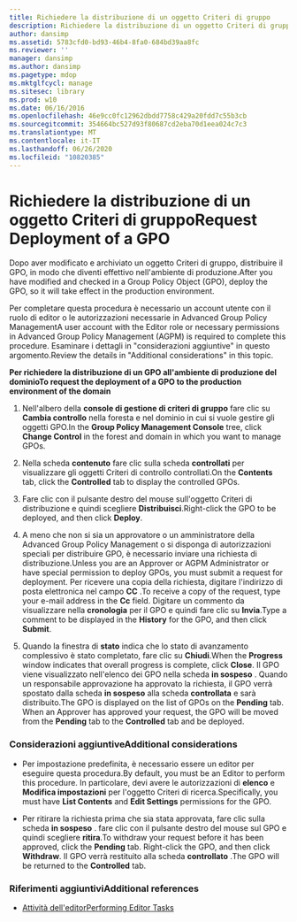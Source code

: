 ```yaml
---
title: Richiedere la distribuzione di un oggetto Criteri di gruppo
description: Richiedere la distribuzione di un oggetto Criteri di gruppo
author: dansimp
ms.assetid: 5783cfd0-bd93-46b4-8fa0-684bd39aa8fc
ms.reviewer: ''
manager: dansimp
ms.author: dansimp
ms.pagetype: mdop
ms.mktglfcycl: manage
ms.sitesec: library
ms.prod: w10
ms.date: 06/16/2016
ms.openlocfilehash: 46e9cc0fc12962dbdd7758c429a20fdd7c55b3cb
ms.sourcegitcommit: 354664bc527d93f80687cd2eba70d1eea024c7c3
ms.translationtype: MT
ms.contentlocale: it-IT
ms.lasthandoff: 06/26/2020
ms.locfileid: "10820385"
---
```

# <span data-ttu-id="357c2-103">Richiedere la distribuzione di un oggetto Criteri di gruppo</span><span class="sxs-lookup"><span data-stu-id="357c2-103">Request Deployment of a GPO</span></span>


<span data-ttu-id="357c2-104">Dopo aver modificato e archiviato un oggetto Criteri di gruppo, distribuire il GPO, in modo che diventi effettivo nell'ambiente di produzione.</span><span class="sxs-lookup"><span data-stu-id="357c2-104">After you have modified and checked in a Group Policy Object (GPO), deploy the GPO, so it will take effect in the production environment.</span></span>

<span data-ttu-id="357c2-105">Per completare questa procedura è necessario un account utente con il ruolo di editor o le autorizzazioni necessarie in Advanced Group Policy Management</span><span class="sxs-lookup"><span data-stu-id="357c2-105">A user account with the Editor role or necessary permissions in Advanced Group Policy Management (AGPM) is required to complete this procedure.</span></span> <span data-ttu-id="357c2-106">Esaminare i dettagli in "considerazioni aggiuntive" in questo argomento.</span><span class="sxs-lookup"><span data-stu-id="357c2-106">Review the details in "Additional considerations" in this topic.</span></span>

**<span data-ttu-id="357c2-107">Per richiedere la distribuzione di un GPO all'ambiente di produzione del dominio</span><span class="sxs-lookup"><span data-stu-id="357c2-107">To request the deployment of a GPO to the production environment of the domain</span></span>**

1.  <span data-ttu-id="357c2-108">Nell'albero della **console di gestione di criteri di gruppo** fare clic su **Cambia controllo** nella foresta e nel dominio in cui si vuole gestire gli oggetti GPO.</span><span class="sxs-lookup"><span data-stu-id="357c2-108">In the **Group Policy Management Console** tree, click **Change Control** in the forest and domain in which you want to manage GPOs.</span></span>

2.  <span data-ttu-id="357c2-109">Nella scheda **contenuto** fare clic sulla scheda **controllati** per visualizzare gli oggetti Criteri di controllo controllati.</span><span class="sxs-lookup"><span data-stu-id="357c2-109">On the **Contents** tab, click the **Controlled** tab to display the controlled GPOs.</span></span>

3.  <span data-ttu-id="357c2-110">Fare clic con il pulsante destro del mouse sull'oggetto Criteri di distribuzione e quindi scegliere **Distribuisci**.</span><span class="sxs-lookup"><span data-stu-id="357c2-110">Right-click the GPO to be deployed, and then click **Deploy**.</span></span>

4.  <span data-ttu-id="357c2-111">A meno che non si sia un approvatore o un amministratore della Advanced Group Policy Management o si disponga di autorizzazioni speciali per distribuire GPO, è necessario inviare una richiesta di distribuzione.</span><span class="sxs-lookup"><span data-stu-id="357c2-111">Unless you are an Approver or AGPM Administrator or have special permission to deploy GPOs, you must submit a request for deployment.</span></span> <span data-ttu-id="357c2-112">Per ricevere una copia della richiesta, digitare l'indirizzo di posta elettronica nel campo **CC** .</span><span class="sxs-lookup"><span data-stu-id="357c2-112">To receive a copy of the request, type your e-mail address in the **Cc** field.</span></span> <span data-ttu-id="357c2-113">Digitare un commento da visualizzare nella **cronologia** per il GPO e quindi fare clic su **Invia**.</span><span class="sxs-lookup"><span data-stu-id="357c2-113">Type a comment to be displayed in the **History** for the GPO, and then click **Submit**.</span></span>

5.  <span data-ttu-id="357c2-114">Quando la finestra di **stato** indica che lo stato di avanzamento complessivo è stato completato, fare clic su **Chiudi**.</span><span class="sxs-lookup"><span data-stu-id="357c2-114">When the **Progress** window indicates that overall progress is complete, click **Close**.</span></span> <span data-ttu-id="357c2-115">Il GPO viene visualizzato nell'elenco dei GPO nella scheda **in sospeso** . Quando un responsabile approvazione ha approvato la richiesta, il GPO verrà spostato dalla scheda **in sospeso** alla scheda **controllata** e sarà distribuito.</span><span class="sxs-lookup"><span data-stu-id="357c2-115">The GPO is displayed on the list of GPOs on the **Pending** tab. When an Approver has approved your request, the GPO will be moved from the **Pending** tab to the **Controlled** tab and be deployed.</span></span>

### <span data-ttu-id="357c2-116">Considerazioni aggiuntive</span><span class="sxs-lookup"><span data-stu-id="357c2-116">Additional considerations</span></span>

-   <span data-ttu-id="357c2-117">Per impostazione predefinita, è necessario essere un editor per eseguire questa procedura.</span><span class="sxs-lookup"><span data-stu-id="357c2-117">By default, you must be an Editor to perform this procedure.</span></span> <span data-ttu-id="357c2-118">In particolare, devi avere le autorizzazioni di **elenco** e **Modifica impostazioni** per l'oggetto Criteri di ricerca.</span><span class="sxs-lookup"><span data-stu-id="357c2-118">Specifically, you must have **List Contents** and **Edit Settings** permissions for the GPO.</span></span>

-   <span data-ttu-id="357c2-119">Per ritirare la richiesta prima che sia stata approvata, fare clic sulla scheda **in sospeso** . fare clic con il pulsante destro del mouse sul GPO e quindi scegliere **ritira**.</span><span class="sxs-lookup"><span data-stu-id="357c2-119">To withdraw your request before it has been approved, click the **Pending** tab. Right-click the GPO, and then click **Withdraw**.</span></span> <span data-ttu-id="357c2-120">Il GPO verrà restituito alla scheda **controllato** .</span><span class="sxs-lookup"><span data-stu-id="357c2-120">The GPO will be returned to the **Controlled** tab.</span></span>

### <span data-ttu-id="357c2-121">Riferimenti aggiuntivi</span><span class="sxs-lookup"><span data-stu-id="357c2-121">Additional references</span></span>

-   [<span data-ttu-id="357c2-122">Attività dell'editor</span><span class="sxs-lookup"><span data-stu-id="357c2-122">Performing Editor Tasks</span></span>](performing-editor-tasks-agpm40.md)

 

 





